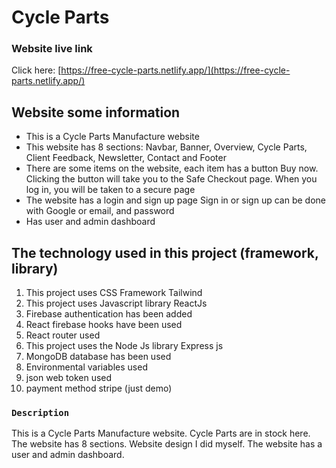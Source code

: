 # Cycle Parts

### Website live link

Click here: [https://free-cycle-parts.netlify.app/](https://free-cycle-parts.netlify.app/)

## Website some information

- This is a Cycle Parts Manufacture website
- This website has 8 sections: Navbar, Banner, Overview, Cycle Parts, Client Feedback, Newsletter, Contact and Footer
- There are some items on the website, each item has a button Buy now. Clicking the button will take you to the Safe Checkout page. When you log in, you will be taken to a secure page
- The website has a login and sign up page Sign in or sign up can be done with Google or email, and password
- Has user and admin dashboard

## The technology used in this project (framework, library)

1. This project uses CSS Framework Tailwind
2. This project uses Javascript library ReactJs
3. Firebase authentication has been added
4. React firebase hooks have been used
5. React router used
6. This project uses the Node Js library Express js
7. MongoDB database has been used
9. Environmental variables used
10. json web token used
11. payment method stripe (just demo)

### `Description`

This is a Cycle Parts Manufacture website. Cycle Parts are in stock here. The website has 8 sections. Website design I did myself. The website has a user and admin dashboard.